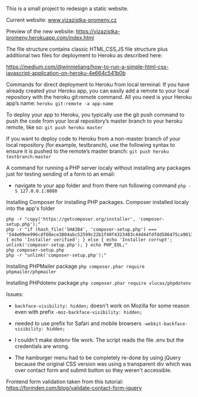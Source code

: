 This is a small project to redesign a static website.

Current website:
www.vizazistka-promeny.cz

Preview of the new website:
https://vizazistka-promeny.herokuapp.com/index.html


The file structure contains classic HTML,CSS,JS file structure plus additional two files for deployment to Heroku as described here:

https://medium.com/@winnieliang/how-to-run-a-simple-html-css-javascript-application-on-heroku-4e664c541b0b

Commands for direct deployment to Heroku from local terminal:
If you have already created your Heroku app, you can easily add a remote to your local repository with the heroku git:remote command. All you need is your Heroku app’s name:
`heroku git:remote -a app-name`

To deploy your app to Heroku, you typically use the git push command to push the code from your local repository’s master branch to your heroku remote, like so:
`git push heroku master`

If you want to deploy code to Heroku from a non-master branch of your local repository (for example, testbranch), use the following syntax to ensure it is pushed to the remote’s master branch:
`git push heroku testbranch:master`


A command for running a PHP server localy without installing any packages just for testing sending of a form to an email:

- navigate to your app folder and from there run following command
`php -S 127.0.0.1:8080`

Installing Composer for installing PHP packages.
Composer installed localy into the app's folder
```
php -r "copy('https://getcomposer.org/installer', 'composer-setup.php');"
php -r "if (hash_file('SHA384', 'composer-setup.php') === '544e09ee996cdf60ece3804abc52599c22b1f40f4323403c44d44fdfdd586475ca9813a858088ffbc1f233e9b180f061') { echo 'Installer verified'; } else { echo 'Installer corrupt'; unlink('composer-setup.php'); } echo PHP_EOL;"
php composer-setup.php
php -r "unlink('composer-setup.php');" 
```

Installing PHPMailer package
`php composer.phar require phpmailer/phpmailer `

Installing PHPdotenv package
`php composer.phar require vlucas/phpdotenv`


Issues:
- `backface-visibility: hidden;` doesn't work on Mozilla for some reason even with prefix `-moz-backface-visibility: hidden;`

- needed to use prefix for Safari and mobile browsers
`-webkit-backface-visibility: hidden;`

- I couldn't make dotenv file work. The script reads the file .env but the credentials are wrong. 

- The hamburger menu had to be completely re-done by using jQuery because the original CSS version was using a transparent div which was over contact form and submit button so they weren't accessible.

Frontend form validation taken from this tutorial:
https://formden.com/blog/validate-contact-form-jquery